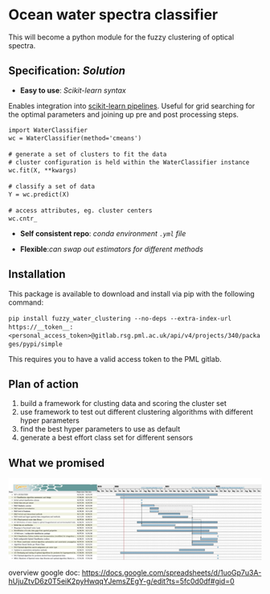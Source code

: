 # Ocean water spectra classifier

This will become a python module for the fuzzy clustering of optical spectra.

## __Specification__: _Solution_

* __Easy to use__: _Scikit-learn syntax_

Enables integration into [scikit-learn pipelines](https://scikit-learn.org/stable/modules/generated/sklearn.pipeline.Pipeline.html). Useful for grid searching for the optimal parameters and joining up pre and post processing steps.

```
import WaterClassifier
wc = WaterClassifier(method='cmeans')

# generate a set of clusters to fit the data
# cluster configuration is held within the WaterClassifier instance
wc.fit(X, **kwargs)

# classify a set of data
Y = wc.predict(X)

# access attributes, eg. cluster centers
wc.cntr_

```

* __Self consistent repo__: _conda environment `.yml` file_

* __Flexible__:_can swap out estimators for different methods_

## Installation

This package is available to download and install via pip with the following command:

  `pip install fuzzy_water_clustering --no-deps --extra-index-url https://__token__:<personal_access_token>@gitlab.rsg.pml.ac.uk/api/v4/projects/340/packages/pypi/simple`

This requires you to have a valid access token to the PML gitlab.

## Plan of action

1. build a framework for clusting data and scoring the cluster set
2. use framework to test out different clustering algorithms with different hyper parameters
3. find the best hyper parameters to use as default
4. generate a best effort class set for different sensors

## What we promised

![](docs/2020_CERTO_WP4_updated_Gannt.jpg)

overview google doc: https://docs.google.com/spreadsheets/d/1uoGp7u3A-hUjuZtvD6z0T5eiK2pyHwqqYJemsZEgY-g/edit?ts=5fc0d0df#gid=0
